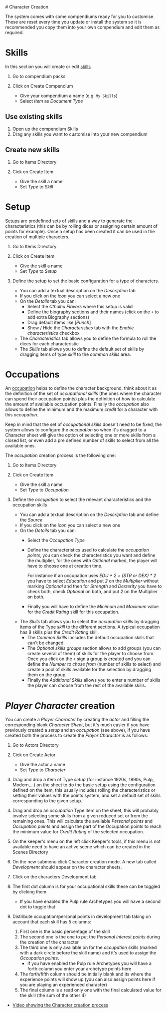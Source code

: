 <!--- This file is auto generated from module/manual/en/character_creation.md --># Character Creation

The system comes with some compendiums ready for you to customise. These are reset every time you update or install the system so it is recommended you copy them into your own compendium and edit them as required.

# Skills

In this section you will create or edit [skills](item_skill.md)

1. Go to compendium packs
2. Click on Create Compendium

    - Give your compendium a name (e.g. `My Skills`)
    - Select _Item_ as _Document Type_

## Use existing skills

1. Open up the compendium Skills
2. Drag any skills you want to customise into your new compendium

## Create new skills

1. Go to Items Directory
2. Cick on Create Item

    - Give the skill a name
    - Set _Type_ to _Skill_

# Setup

[Setups](item_setup.md) are predefined sets of skills and a way to generate the characteristics (this can be by rolling dices or assigning certain amount of points for example). Once a setup has been created it can be used in the creation of multiple characters.

1. Go to Items Directory
2. Click on Create Item

    - Give the skill a name
    - Set _Type_ to _Setup_

3. Define the setup to set the basic configuration for a type of characters.
    - You can add a textual description on the _Description_ tab
    - If you click on the _icon_ you can select a new one
    - On the _Details_ tab you can:
        - Select the _Cthulhu Flavors_ where this setup is valid
        - Define the biography sections and their names (click on the `+` to add extra Biography sections)
        - Drag default items like [_Punch_]
        - Show / Hide the _Characteristics_ tab with the _Enable characteristics_ checkbox
    - The _Characteristics_ tab allows you to define the formula to roll the dices for each characteristic
    - The _Skills_ tab allows you to define the default set of skills by dragging items of type _skill_ to the _common skills_ area.

# Occupations

An [occupation](item_occupation.md) helps to define the character background, think about it as the definition of the set of _occupational skills_ (the ones where the character can spend their occupation points) plus the definition of how to calculate the amount of available occupation points. Finally the _occupation_ also allows to define the minimum and the maximum _credit_ for a character with this _occupation_.

Keep in mind that the set of _occupational skills_ doesn't need to be fixed, the system allows to configure the _occupation_ so when it's dragged to a Character sheet will give the option of selecting one or more skills from a closed list, or even add a pre defined number of skills to select from all the available ones.

The _occupation_ creation process is the following one:

1. Go to Items Directory
2. Cick on Create Item

    - Give the skill a name
    - Set _Type_ to _Occupation_

3. Define the _occupation_ to select the relevant characteristics and the occupation skills
    - You can add a textual description on the _Description_ tab and define the _Source_
    - If you click on the _icon_ you can select a new one
    - On the _Details_ tab you can:
        - Select the _Occupation Type_
        - Define the characteristics used to calculate the _occupation points_, you can check the characteristics you want and define the multiplier, for the ones with _Optional_ marked, the player will have to choose one at creation time.

            For instance if an occupation uses _EDU * 2 + (STR or DEX) * 2_ you have to select _Education_ and put _2_ on the _Multiplier_ without marking _Optional_ and then for _Strength_ and _Dexterity_ you have to check both, check _Optional_ on both, and put _2_ on the Multiplier on both.

        - Finally you will have to define the _Minimum_ and _Maximum_ value for the _Credit Rating_ skill for this occupation.
    - The _Skills_ tab allows you to select the _occupation skills_ by dragging items of the Type _skill_ to the different sections. A typical occupation has 8 skills plus the _Credit Rating_ skill.
        - The _Common Skills_ includes the default occupation skills that can't be changed
        - The _Optional skills groups_ section allows to add groups (you can create several of them) of skills for the player to choose from. Once you click on the `+` sign a group is created and you can define the _Number to chose from_ (number of skills to select) and create a pool of skills available for the selection by dragging them on the group.
        - Finally the _Additional Skills_ allows you to enter a number of skills the player can choose from the rest of the available skills.

# _Player Character_ creation

You can create a _Player Character_ by creating the _actor_ and filling the corresponding blank _Character Sheet_, but it's much easier if you have previously created a _setup_ and an _occupation_ (see above), if you have created both the process to create the _Player Character_ is as follows:

1. Go to Actors Directory
2. Cick on Create Actor

    - Give the actor a name
    - Set _Type_ to _Character_

3. Drag and drop a item of Type _setup_ (for instance 1920s, 1890s, Pulp, Modern,...) on the sheet to do the basic setup using the configuration defined on the item, this usually includes rolling the characteristics or setting their values with the points system, and set a default set of skills corresponding to the given setup.

4. Drag and drop an _occupation_ Type item on the sheet, this will probably involve selecting some skills from a given reduced set or from the remaining ones. This will calculate the available _Personal points_ and _Occupation points_ and assign the part of the Occupation points to reach the minimum value for _Credit Rating_ of the selected occupation.

5. On the keeper's menu on the left click Keeper's tools, if this menu is not available need to have an active scene which can be created in the Scenes Directory

6. On the new submenu click Character creation mode. A new tab called _Development_ should appear on the character sheets.

7. Click on the characters Development tab

8. The first dot column is for your occupational skills these can be toggled by clicking them
    - If you have enabled the Pulp rule Archetypes you will have a second dot to toggle that

9. Distribute occupation/personal points in development tab taking on account that each skill has 5 columns:
    1. First one is the basic percentage of the skill
    2. The second one is the one to put the _Personal interest points_ during the creation of the character
    3. The third one is only available on for the _occupation_ skills (marked with a dark circle before the skill name) and it's used to assign the _Occupation points_.
        - If you have enabled the Pulp rule Archetypes you will have a forth column you enter your archetype points here
    4. The forth/fifth column should be initially blank and its where the experience points will show up (you can also assign points here if you are playing an experienced character)
    5. The final column is a read only one with the final calculated value for the skill (the sum of the other 4)

- [Video showing the Character creation process](https://www.youtube.com/watch?v=VsQZHVXFwlk)
